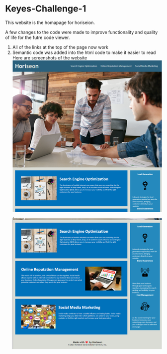 # Keyes-Challenge-1
This website is the homapage for horiseion.

A few changes to the code were made to improve functionality and quality of life for the futre code viewer.
1. All of the links at the top of the page now work
2. Semantic code was added into the html code to make it easier to read
Here are screenshots of the website ![Pic 1](image.png),![Pic 2](image-1.png)
